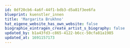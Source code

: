 ```yaml
---
id: 0df20cb6-4a6f-44f1-bdb3-d5a81f3ee6fa
blueprint: kuenstler_innen
title: 'Margarita Brukhno'
hat_eigene_website_has_own_website: false
biographie_eintragen_create_artist_s_biography: false
updated_by: b1a43fd3-c865-4122-b6cc-50cfa81a1985
updated_at: 1691157173
---
```

